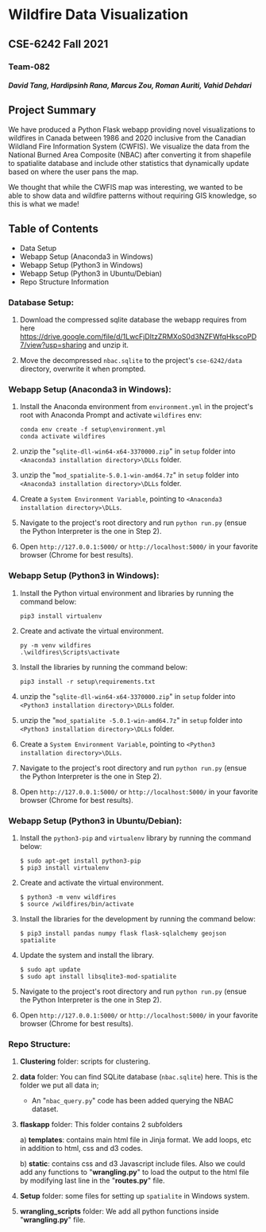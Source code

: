 # Wildfire Data Visualization



## CSE-6242 Fall 2021

### Team-082

##### David Tang, Hardipsinh Rana, Marcus Zou, Roman Auriti, Vahid Dehdari



## Project Summary

We have produced a Python Flask webapp providing novel visualizations to wildfires in Canada between 1986 and 2020 inclusive from the Canadian Wildland Fire Information System (CWFIS). We visualize the data from the National Burned Area Composite (NBAC) after converting it from shapefile to spatialite database and include other statistics that dynamically update based on where the user pans the map. 

We thought that while the CWFIS map was interesting, we wanted to be able to show data and wildfire patterns without requiring GIS knowledge, so this is what we made!




## Table of Contents
- Data Setup
- Webapp Setup (Anaconda3 in Windows)
- Webapp Setup (Python3 in Windows)
- Webapp Setup (Python3 in Ubuntu/Debian)
- Repo Structure Information

### Database Setup:

1. Download the compressed sqlite database the webapp requires from here https://drive.google.com/file/d/1LwcFjDItzZRMXoS0d3NZFWfqHkscoPD7/view?usp=sharing and unzip it.

2. Move the decompressed `nbac.sqlite` to the project's `cse-6242/data` directory, overwrite it when prompted.

### Webapp Setup (Anaconda3 in Windows):

1. Install the Anaconda environment from `environment.yml` in the project's root with Anaconda Prompt and activate `wildfires` env:

   ```
   conda env create -f setup\environment.yml
   conda activate wildfires
   ```

3. unzip the "`sqlite-dll-win64-x64-3370000.zip`" in `setup` folder into `<Anaconda3 installation directory>\DLLs` folder.

4. unzip the "`mod_spatialite-5.0.1-win-amd64.7z`" in `setup` folder into `<Anaconda3 installation directory>\DLLs` folder.

5. Create a `System Environment Variable`, pointing to `<Anaconda3 installation directory>\DLLs`.

6. Navigate to the project's root directory and run `python run.py` (ensue the Python Interpreter is the one in Step 2).

4. Open `http://127.0.0.1:5000/` or `http://localhost:5000/` in your favorite browser (Chrome for best results).

### Webapp Setup (Python3 in Windows):

1. Install the Python virtual environment and libraries by running the command below:

   ```shell
   pip3 install virtualenv
   ```

2. Create and activate the virtual environment. 

   ```shell
   py -m venv wildfires
   .\wildfires\Scripts\activate
   ```

3. Install the libraries by running the command below:

   ```
   pip3 install -r setup\requirements.txt
   ```

4. unzip the "`sqlite-dll-win64-x64-3370000.zip`" in `setup` folder into `<Python3 installation directory>\DLLs` folder.

5. unzip the "`mod_spatialite -5.0.1-win-amd64.7z`" in `setup` folder into `<Python3 installation directory>\DLLs` folder.

6. Create a `System Environment Variable`, pointing to `<Python3 installation directory>\DLLs`.

7. Navigate to the project's root directory and run `python run.py` (ensue the Python Interpreter is the one in Step 2).

8. Open `http://127.0.0.1:5000/` or `http://localhost:5000/` in your favorite browser (Chrome for best results).

### Webapp Setup (Python3 in Ubuntu/Debian):

1. Install the `python3-pip` and `virtualenv` library by running the command below:

   ```shell
   $ sudo apt-get install python3-pip
   $ pip3 install virtualenv 
   ```

2. Create and activate the virtual environment. 

   ```shell
   $ python3 -m venv wildfires
   $ source /wildfires/bin/activate
   ```

3. Install the libraries for the development by running the command below:

   ```shell
   $ pip3 install pandas numpy flask flask-sqlalchemy geojson spatialite
   ```

4. Update the system and  install the library.

   ```shell
   $ sudo apt update
   $ sudo apt install libsqlite3-mod-spatialite
   ```

5. Navigate to the project's root directory and run `python run.py` (ensue the Python Interpreter is the one in Step 2).

6. Open `http://127.0.0.1:5000/` or `http://localhost:5000/` in your favorite browser (Chrome for best results).

### Repo Structure:

1. **Clustering** folder: scripts for clustering.

1. **data** folder: You can find SQLite database (`nbac.sqlite`) here. This is the folder we put all data in; 
   
      * An "`nbac_query.py`" code has been added querying the NBAC dataset.
      
3. **flaskapp** folder: This folder contains 2 subfolders

    a) **templates**: contains main html file in Jinja format. We add loops, etc in addition to html, css and d3 codes.

    b) **static**: contains css and d3 Javascript include files. Also we could add any functions to "**wrangling.py**" to load the output to the html file by modifying last line in the "**routes.py**" file.

4. **Setup** folder:  some files for setting up `spatialite` in Windows system.

5. **wrangling_scripts** folder: We add all python functions inside "**wrangling.py**" file.
